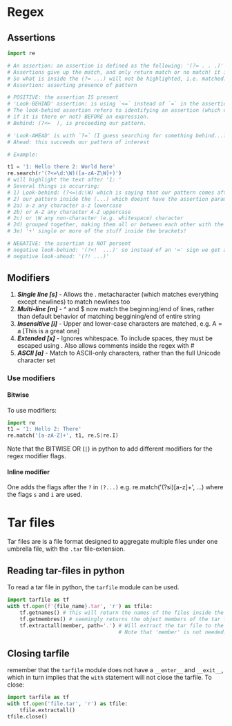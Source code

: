 # Regex

## Assertions
```python
import re

# An assertion: an assertion is defined as the following: '(?= . . .)' where ?= and the parenthesis are used.
# Assertions give up the match, and only return match or no match! it is almost binary boolean in nature. 
# So what is inside the (?= ...) will not be highlighted, i.e. matched. 
# Assertion: asserting presence of pattern

# POSITIVE: the assertion IS present
# 'Look-BEHIND' assertion: is using `<=` instead of `=` in the assertion, i.e. (?<= ...)
# The look-behind assertion refers to identifying an assertion (which does not highlight, instead just matched boolean wise, binary
# if it is there or not) BEFORE an expression. 
# Behind: (?<=  ), is preceeding our pattern.

# 'Look-AHEAD' is with `?=` (I guess searching for something behind...?)
# Ahead: this succeeds our pattern of interest

# Example:

t1 = '1: Hello there 2: World here'
re.search(r'(?<=\d:\W)([a-zA-Z\W]+)')
# will highlight the text after '1: '
# Several things is occurring:
# 1) Look-behind: (?<=\d:\W) which is saying that our pattern comes after a single digit ('\d'), a colon(':') and a whitespace ('\W')
# 2) our pattern inside the (...) which doesnt have the assertion parameter '?=' indicates that we are searching for:
# 2a) a-z any character a-z lowercase
# 2b) or A-Z any character A-Z uppercase
# 2c) or \W any non-character (e.g. whitespace) character
# 2d) grouped together, making them all or between each other with the hard brackets '[...]'
# 3e) '+' single or more of the stuff inside the brackets!

# NEGATIVE: the assertion is NOT persent
# negative look-behind: '(?<!  ...)' so instead of an '=' sign we get a '!' sign. 
# negative look-ahead: '(?! ...)'
```

## Modifiers
1. ***Single line [s]*** - Allows the . metacharacter (which matches everything except newlines) to match newlines too
2. ***Multi-line [m]*** - ^ and $ now match the beginning/end of lines, rather than default behavior of matching beggining/end of entire string
3. ***Insensitive [i]*** - Upper and lower-case characters are matched, e.g. A = a [This is a great one]
4. ***Extended [x]*** - Ignores whitespace. To include spaces, they must be escaped using \. Also allows comments inside the regex with #
5. ***ASCII [a]*** - Match to ASCII-only characters, rather than the full Unicode character set

### Use modifiers
#### Bitwise
To use modifiers: 

```python
import re
t1 = '1: Hello 2: There'
re.match('[a-zA-Z]+', t1, re.S|re.I)
```

Note that the BITWISE OR (`|`) in python to add different modifiers for the regex modifier flags. 

#### Inline modifier
One adds the flags after the `?` in `(?...)` e.g. re.match('(?si)[a-z]+', ...) where the flags `s` and `i` are used. 

# Tar files
Tar files are is a file format designed to aggregate multiple files under one umbrella file, with the `.tar` file-extension. 
## Reading tar-files in python
To read a tar file in python, the `tarfile` module can be used.

```python
import tarfile as tf
with tf.open(f'{file_name}.tar', 'r') as tfile:
	tf.getnames() # this will return the names of the files inside the tar file
	tf.getmembres() # seemingly returns the object members of the tar file. 
	tf.extractall(member, path='.') # Will extract the tar file to the given path
									# Note that 'member' is not needed.
```

## Closing tarfile
remember that the `tarfile` module does not have a `__enter__` and `__exit__`, which in turn implies that the `with` statement will not close the tarfile. 
To close:

```python
import tarfile as tf
with tf.open('file.tar', 'r') as tfile:
	tfile.extractall()
tfile.close()
```